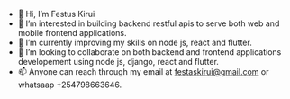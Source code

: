 - 👋 Hi, I’m Festus Kirui
- 👀 I’m interested in building backend restful apis to serve both web and mobile frontend applications.
- 🌱 I’m currently improving my skills on node js, react and flutter.
- 💞️ I’m looking to collaborate on both backend and frontend applications developement using node js, django, react and flutter.
- 📫 Anyone can reach through my email at festaskirui@gmail.com or whatsaap +254798663646.

<!---
Festorz/Festorz is a ✨ special ✨ repository because its `README.md` (this file) appears on your GitHub profile.
You can click the Preview link to take a look at your changes.
--->
